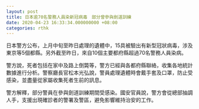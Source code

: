 ```yaml
---
layout: post
title: 日本逾70名警務人員染新冠病毒　部分曾參與劍道訓練
date: 2020-04-23 16:33:34.000000000 +08:00
categories: rthk
---
```


日本警方公布，上月中旬至昨日處理的遺體中，15具被驗出有新型冠狀病毒，涉及東京等5個都縣。另外截至昨日，來自10個主要都府縣超過70名警務人員染病。

警方說，死者包括在家中及路上倒斃等，警方已經與各都府縣聯絡，收集各地統計數據進行分析。警察廳長官松本光弘說，警員處理遺體時會戴手套及口罩，防止受感染，並盡量從家屬收集死者生前的訊息。

警方解釋，部分警員在參與劍道訓練期間受感染。國安官員說，警方會從總部抽調人手，支援出現確診者的警署及警區，避免影響維持治安的工作。
